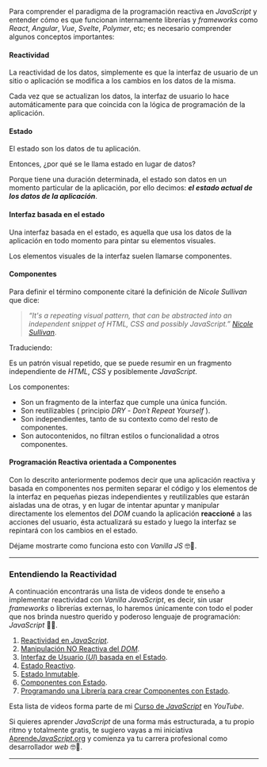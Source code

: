 Para comprender el paradigma de la programación reactiva en _JavaScript_ y entender cómo es que funcionan internamente librerías y _frameworks_ como _React_, _Angular_, _Vue_, _Svelte_, _Polymer_, etc; es necesario comprender algunos conceptos importantes:

#### Reactividad

La reactividad de los datos, simplemente es que la interfaz de usuario de un sitio o aplicación se modifica a los cambios en los datos de la misma.

Cada vez que se actualizan los datos, la interfaz de usuario lo hace automáticamente para que coincida con la lógica de programación de la aplicación.

#### Estado

El estado son los datos de tu aplicación.

Entonces, ¿por qué se le llama estado en lugar de datos?

Porque tiene una duración determinada, el estado son datos en un momento particular de la aplicación, por ello decimos: _**el estado actual de los datos de la aplicación**_.

#### Interfaz basada en el estado

Una interfaz basada en el estado, es aquella que usa los datos de la aplicación en todo momento para pintar su elementos visuales.

Los elementos visuales de la interfaz suelen llamarse componentes.

#### Componentes

Para definir el término componente citaré la definición de _Nicole Sullivan_ que dice:

> _“It's a repeating visual pattern, that can be abstracted into an independent snippet of HTML, CSS and possibly JavaScript.” [Nicole Sullivan](https://youtube.com/watch?v=lsaG-EJcu88)_.

Traduciendo:

Es un patrón visual repetido, que se puede resumir en un fragmento independiente de _HTML_, _CSS_ y posiblemente _JavaScript_.

Los componentes:

- Son un fragmento de la interfaz que cumple una única función.
- Son reutilizables ( principio _DRY_ - _Don´t Repeat Yourself_ ).
- Son independientes, tanto de su contexto como del resto de componentes.
- Son autocontenidos, no filtran estilos o funcionalidad a otros componentes.

#### Programación Reactiva orientada a Componentes

Con lo descrito anteriormente podemos decir que una aplicación reactiva y basada en componentes nos permiten separar el código y los elementos de la interfaz en pequeñas piezas independientes y reutilizables que estarán aisladas una de otras, y en lugar de intentar apuntar y manipular directamente los elementos del _DOM_ cuando la aplicación **reaccioné** a las acciones del usuario, ésta actualizará su estado y luego la interfaz se repintará con los cambios en el estado.

Déjame mostrarte como funciona esto con _Vanilla JS_ 🤓💛.

---

### Entendiendo la Reactividad

A continuación encontrarás una lista de videos donde te enseño a implementar reactividad con _Vanilla JavaScript_, es decir, sin usar _frameworks_ o librerías externas, lo haremos únicamente con todo el poder que nos brinda nuestro querido y poderoso lenguaje de programación: _JavaScript_ 🤗💛.

1. [Reactividad en _JavaScript_](https://youtube.com/watch?v=RWTLqdS5vTo&list=PLvq-jIkSeTUZ6QgYYO3MwG9EMqC-KoLXA).
1. [Manipulación NO Reactiva del _DOM_](https://youtube.com/watch?v=zZvmp6V2fCo&list=PLvq-jIkSeTUZ6QgYYO3MwG9EMqC-KoLXA).
1. [Interfaz de Usuario (_UI_) basada en el Estado](https://youtube.com/watch?v=09Vx4IzPAQE&list=PLvq-jIkSeTUZ6QgYYO3MwG9EMqC-KoLXA).
1. [Estado Reactivo](https://youtube.com/watch?v=yYyC2bE_q9o&list=PLvq-jIkSeTUZ6QgYYO3MwG9EMqC-KoLXA).
1. [Estado Inmutable](https://youtube.com/watch?v=LhEY3heuDzs&list=PLvq-jIkSeTUZ6QgYYO3MwG9EMqC-KoLXA).
1. [Componentes con Estado](https://youtube.com/watch?v=fdr5Wprx-vE&list=PLvq-jIkSeTUZ6QgYYO3MwG9EMqC-KoLXA).
1. [Programando una Librería para crear Componentes con Estado](https://youtube.com/watch?v=n_tKs1yyfBo&list=PLvq-jIkSeTUZ6QgYYO3MwG9EMqC-KoLXA).

Esta lista de videos forma parte de mi [Curso de _JavaScript_](https://youtube.com/playlist?list=PLvq-jIkSeTUZ6QgYYO3MwG9EMqC-KoLXA) en _YouTube_.

Si quieres aprender _JavaScript_ de una forma más estructurada, a tu propio ritmo y totalmente gratis, te sugiero vayas a mi iniciativa [Aprende*JavaScript*.org](https://aprendejavascript.org) y comienza ya tu carrera profesional como desarrollador _web_ 🤓💛.

---
